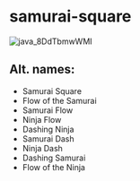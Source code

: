 # samurai-square

![java_8DdTbmwWMI](https://user-images.githubusercontent.com/45148959/205672035-677250df-3846-45a6-bf78-73a91c6e272a.gif)

## Alt. names:
* Samurai Square
* Flow of the Samurai
* Samurai Flow
* Ninja Flow
* Dashing Ninja
* Samurai Dash
* Ninja Dash
* Dashing Samurai
* Flow of the Ninja
